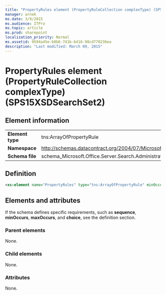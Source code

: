 ```yaml
---
title: "PropertyRules element (PropertyRuleCollection complexType) (SPS15XSDSearchSet2)"
manager: arnek
ms.date: 3/9/2015
ms.audience: ITPro
ms.topic: article
ms.prod: sharepoint
localization_priority: Normal
ms.assetid: 9594a45e-b0b6-741b-b416-98cd770236ea
description: "Last modified: March 09, 2015"
---
```


# PropertyRules element (PropertyRuleCollection complexType) (SPS15XSDSearchSet2)

 
  
## Element information

|||
|:-----|:-----|
|**Element type** <br/> |tns:ArrayOfPropertyRule  <br/> |
|**Namespace** <br/> |http://schemas.datacontract.org/2004/07/Microsoft.Office.Server.Search.Administration  <br/> |
|**Schema file** <br/> |schema_Microsoft.Office.Server.Search.Administration.xsd  <br/> |
   
## Definition

```XML
<xs:element name="PropertyRules" type="tns:ArrayOfPropertyRule" minOccurs="0"></xs:element>

```

## Elements and attributes

If the schema defines specific requirements, such as **sequence**, **minOccurs**, **maxOccurs**, and **choice**, see the definition section. 
  
### Parent elements

None.
  
### Child elements

None.
  
### Attributes

None.
  

